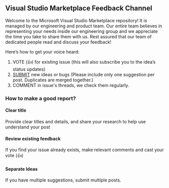 ## Visual Studio Marketplace Feedback Channel

Welcome to the Microsoft Visual Studio Marketplace repository!
It is managed by our engineering and product team. Our entire team believes in representing your needs inside our engineering group and we appreciate the time you take to share them with us. Rest assured that our team of dedicated people read and discuss your feedback!

Here’s how to get your voice heard:
1. VOTE (👍) for existing issue (this will also subscribe you to the idea’s status updates)
2. [SUBMIT](https://github.com/microsoft/vsmarketplace/issues/new/choose) new ideas or bugs (Please include only one suggestion per post. Duplicates are merged together.)
3. COMMENT in issue's threads, we check them regularly.

### How to make a good report?

#### Clear title 
Provide clear titles and details, and share your research to help use understand your post

#### Review existing feedback
If you find your issue already exists, make relevant comments and cast your vote (👍)

#### Separate Ideas
If you have multiple suggestions, submit multiple posts.
